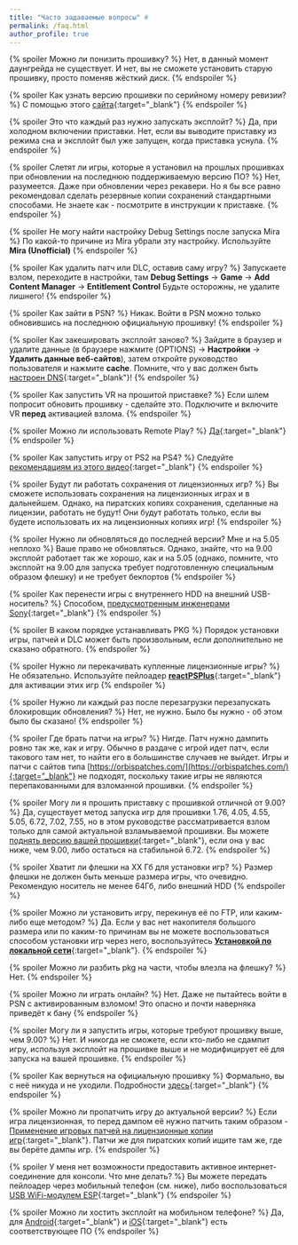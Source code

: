 ```yaml
---
title: "Часто задаваемые вопросы" #
permalink: /faq.html
author_profile: true
---
```


{% spoiler Можно ли понизить прошивку? %}
Нет, в данный момент даунгрейда не существует. И нет, вы не сможете установить старую прошивку, просто поменяв жёсткий диск. 
{% endspoiler %}

{% spoiler Как узнать версию прошивки по серийному номеру ревизии? %}
С помощью этого [сайта](https://defaultdnb.github.io/PS4IDENT/index.html){:target="_blank"}
{% endspoiler %}

{% spoiler Это что каждый раз нужно запускать эксплойт? %}
Да, при холодном включении приставки. Нет, если вы выводите приставку из режима сна и эксплойт был уже запущен, когда приставка уснула.
{% endspoiler %}

{% spoiler Слетят ли игры, которые я установил на прошлых прошивках при обновлении на последнюю поддерживаемую версию ПО? %}
Нет, разумеется. Даже при обновлении через рекавери. Но я бы все равно рекомендовал сделать резервные копии сохранений стандартными способами. Не знаете как - посмотрите в инструкции к приставке. 
{% endspoiler %}

{% spoiler Не могу найти настройку Debug Settings после запуска Mira %}
По какой-то причине из Mira убрали эту настройку. Используйте **Mira (Unofficial)**
{% endspoiler %}

{% spoiler Как удалить патч или DLC, оставив саму игру? %}
Запускаете взлом, переходите в настройки, там **Debug Settings** -> **Game** -> **Add Content Manager** -> **Entitlement Control**
Будьте осторожны, не удалите лишнего!
{% endspoiler %}

{% spoiler Как зайти в PSN? %}
Никак. Войти в PSN можно только обновившись на последнюю официальную прошивку!
{% endspoiler %}

{% spoiler Как закешировать эксплойт заново? %}
Зайдите в браузер и удалите данные (в браузере нажмите (OPTIONS) -> **Настройки** -> **Удалить данные веб-сайтов**), затем откройте руководство пользователя и нажмите **cache**. Помните, что у вас должен быть [настроен DNS](start-hen){:target="_blank"}!
{% endspoiler %}

{% spoiler Как запустить VR на прошитой приставке? %}
Если шлем попросит обновить прошивку - сделайте это. Подключите и включите VR **перед** активацией взлома. 
{% endspoiler %}

{% spoiler Можно ли использовать Remote Play? %}
[Да](remote-play){:target="_blank"} 
{% endspoiler %}

{% spoiler Как запустить игру от PS2 на PS4? %}
Следуйте [рекомендациям из этого видео](https://youtu.be/YKurUS2_wC0){:target="_blank"}
{% endspoiler %}

{% spoiler Будут ли работать сохранения от лицензионных игр? %}
Вы сможете использовать сохранения на лицензионных играх и в дальнейшем. Однако, на пиратских копиях сохранения, сделанные на лицензии, работать не будут! Они будут работать только, если вы будете использовать их на лицензионных копиях игр! 
{% endspoiler %}

{% spoiler Нужно ли обновляться до последней версии? Мне и на 5.05 неплохо %}
Ваше право не обновляться. Однако, знайте, что на 9.00 эксплойт работает так же хорошо, как и на 5.05 (однако, помните, что эксплойт на 9.00 для запуска требует подготовленную специальным образом флешку) и не требует бекпортов
{% endspoiler %}

{% spoiler Как перенести игры с внутреннего HDD на внешний USB-носитель? %}
Способом, [предусмотренным инженерами Sony](https://blog.ru.playstation.com/2017/03/11/external-hdd-faq/){:target="_blank"}
{% endspoiler %}

{% spoiler В каком порядке устанавливать PKG %}
Порядок установки игры, патчей и DLC может быть произвольным, если дополнительно не сказано обратного. 
{% endspoiler %}

{% spoiler Нужно ли перекачивать купленные лицензионные игры? %}
Не обязательно. Используйте пейлоадер [**reactPSPlus**](https://github.com/Zer0xFF/reactPSPLUS/releases/latest){:target="_blank"} для активации этих игр
{% endspoiler %}

{% spoiler Нужно ли каждый раз после перезагрузки перезапускать блокировщик обновления? %}
Нет, не нужно. Было бы нужно - об этом было бы сказано!
{% endspoiler %}

{% spoiler Где брать патчи на игры? %}
Нигде. Патч нужно дампить ровно так же, как и игру. Обычно в раздаче с игрой идет патч, если такового там нет, то найти его в большинстве случаев не выйдет. Игры и патчи с сайтов типа [https://orbispatches.com/](https://orbispatches.com/){:target="_blank"} не подходят, поскольку такие игры не являются перепакованными для взломанной прошивки. 
{% endspoiler %}

{% spoiler Могу ли я прошить приставку с прошивкой отличной от 9.00? %}
Да, существует метод запуска игр для прошивки 1.76, 4.05, 4.55, 5.05, 6.72, 7.02, 7.55, но в этом руководстве рассматривается взлом только для самой актуальной взламываемой прошивки. Вы можете [поднять версию вашей прошивки](usb-update-900){:target="_blank"}, если она у вас ниже, чем 9.00, либо остаться на стабильной 6.72.
{% endspoiler %}

{% spoiler Хватит ли флешки на XX Гб для установки игр? %}
Размер флешки не должен быть меньше размера игры, что очевидно. Рекомендую носитель не менее 64Гб, либо внешний HDD
{% endspoiler %}

{% spoiler Можно ли установить игру, перекинув её по FTP, или каким-либо еще методом? %}
Да. Если у вас нет накопителя большого размера или по каким-то причинам вы не можете воспользоваться способом установки игр через него, воспользуйтесь [**Установкой по локальной сети**](games){:target="_blank"}. 
{% endspoiler %}

{% spoiler Можно ли разбить pkg на части, чтобы влезла на флешку? %}
Нет.
{% endspoiler %}

{% spoiler Можно ли играть онлайн? %}
Нет. Даже не пытайтесь войти в PSN с активированным взломом! Это опасно и почти наверняка приведёт к бану
{% endspoiler %}

{% spoiler Могу ли я запустить игры, которые требуют прошивку выше, чем 9.00? %}
Нет. И никогда не сможете, если кто-либо не сдампит игру, используя эксплойт на прошивке выше и не модифицирует её для запуска на вашей прошивке.
{% endspoiler %}

{% spoiler Как вернуться на официальную прошивку %}
Формально, вы с неё никуда и не уходили. Подробности [здесь](uninstall-hen){:target="_blank"}
{% endspoiler %}

{% spoiler Можно ли пропатчить игру до актуальной версии? %}
Если игра лицензионная, то перед дампом её нужно патчить таким образом - [Применение игровых патчей на лицензионные копии игр](game-patches){:target="_blank"}. Патчи же для пиратских копий ищите там же, где вы берёте дампы игр. 
{% endspoiler %}

{% spoiler У меня нет возможности предоставить активное интернет-соединение для консоли. Что мне делать? %}
Вы можете передать пейлоадер через мобильный телефон (см. ниже), либо воспользоваться [USB WiFi-модулем ESP](https://4pda.to/forum/index.php?showtopic=885825&view=findpost&p=73705006){:target="_blank"}
{% endspoiler %}

{% spoiler Можно ли хостить эксплойт на мобильном телефоне? %}
Да, для [Android](https://4pda.to/forum/index.php?showtopic=885825&view=findpost&p=70298081){:target="_blank"} и [iOS](https://www.psxhax.com/threads/how-to-host-ps4hen-for-airdisk-ios-iphone-guide-by-leslie84.4383/){:target="_blank"} есть соответствующее ПО
{% endspoiler %}
